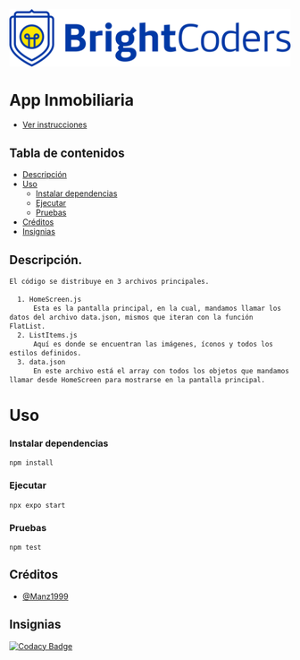 ![BrightCoders Logo](img/logo.png)

# App Inmobiliaria

- [Ver instrucciones](./instructions.md)

## Tabla de contenidos

- [Descripción](#Descripción)
- [Uso](#Uso)
  - [Instalar dependencias](#Instalar-dependencias)
  - [Ejecutar](#Ejecutar)
  - [Pruebas](#Pruebas)
- [Créditos](#Créditos)
- [Insignias](#Insignias)

## Descripción.
    El código se distribuye en 3 archivos principales.
    
      1. HomeScreen.js
          Esta es la pantalla principal, en la cual, mandamos llamar los datos del archivo data.json, mismos que iteran con la función FlatList.
      2. ListItems.js
          Aquí es donde se encuentran las imágenes, íconos y todos los estilos definidos.
      3. data.json
          En este archivo está el array con todos los objetos que mandamos llamar desde HomeScreen para mostrarse en la pantalla principal.
# Uso
### Instalar dependencias

```
npm install
```

### Ejecutar

```
npx expo start
```

### Pruebas

```
npm test
```

## Créditos

- [@Manz1999](https://github.com/Manz1999)
    
## Insignias
[![Codacy Badge](https://app.codacy.com/project/badge/Grade/be9ebe1f835d435e8c2c07b7beb3ba8c)](https://www.codacy.com/gh/BrightCoders-Institute/BCDIC22-RN-recetario-inmobiliaria-Manz1999/dashboard?utm_source=github.com&amp;utm_medium=referral&amp;utm_content=BrightCoders-Institute/BCDIC22-RN-recetario-inmobiliaria-Manz1999&amp;utm_campaign=Badge_Grade)
